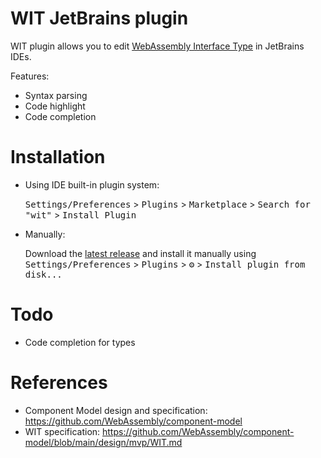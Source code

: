 WIT JetBrains plugin
========================
<!-- Plugin description -->
WIT plugin allows you to edit [WebAssembly Interface Type](https://github.com/WebAssembly/component-model/blob/main/design/mvp/WIT.md) in JetBrains IDEs.

Features:

- Syntax parsing
- Code highlight
- Code completion

<!-- Plugin description end -->

# Installation

- Using IDE built-in plugin system:

  <kbd>Settings/Preferences</kbd> > <kbd>Plugins</kbd> > <kbd>Marketplace</kbd> > <kbd>Search for "wit"</kbd> >
  <kbd>Install Plugin</kbd>

- Manually:

  Download the [latest release](https://github.com/linux-china/wit-jetbrains-plugin/releases/latest) and install it manually using
  <kbd>Settings/Preferences</kbd> > <kbd>Plugins</kbd> > <kbd>⚙️</kbd> > <kbd>Install plugin from disk...</kbd>

      
# Todo

* Code completion for types

# References

* Component Model design and specification: https://github.com/WebAssembly/component-model
* WIT specification: https://github.com/WebAssembly/component-model/blob/main/design/mvp/WIT.md